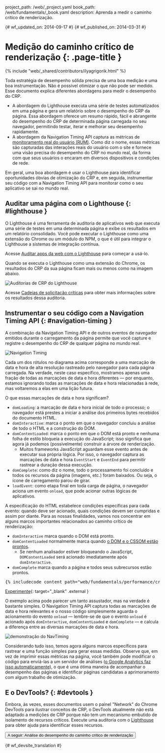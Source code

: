 project_path: /web/_project.yaml
book_path: /web/fundamentals/_book.yaml
description: Aprenda a medir o caminho crítico de renderização.

{# wf_updated_on: 2014-09-17 #}
{# wf_published_on: 2014-03-31 #}

# Medição do caminho crítico de renderização {: .page-title }

{% include "web/_shared/contributors/ilyagrigorik.html" %}

Toda estratégia de desempenho sólida precisa de uma boa medição e uma boa
instrumentação. Não é possível otimizar o que não pode ser medido. Esse documento
explica diferentes abordagens para medir o desempenho do CRP.

* A abordagem do Lighthouse executa uma série de testes automatizados em uma página
  e gera um relatório sobre o desempenho do CRP da página. Essa abordagem
  oferece um resumo rápido, fácil e abrangente do desempenho do CRP de
  determinada página carregada no seu navegador, permitindo testar,
  iterar e melhorar seu desempenho rapidamente.
* A abordagem da Navigation Timing API
  captura as métricas de [monitoramento
  real do usuário (RUM)](https://en.wikipedia.org/wiki/Real_user_monitoring). Como diz o nome, essas métricas são capturadas das interações reais
  do usuário com o site e fornece uma visão precisa do
  desempenho do CRP no mundo real, da forma com que seus usuários o encaram em diversos
  dispositivos e condições de rede.

Em geral, uma boa abordagem é usar o Lighthouse para identificar oportunidades óbvias de otimização do
CRP e, em seguida, instrumentar seu código com a
Navigation Timing API para monitorar como o seu aplicativo se sai no mundo real.

## Auditar uma página com o Lighthouse {: #lighthouse }

O Lighthouse é uma ferramenta de auditoria de aplicativos web que executa uma série de testes em uma
determinada página e exibe os resultados em um relatório consolidado. Você
pode executar o Lighthouse como uma extensão do Chrome ou um módulo do NPM, o que é
útil para integrar o Lighthouse a sistemas de integração contínua.

Acesse [Auditar apps da web com o Lighthouse](/web/tools/lighthouse/) para começar a usá-lo.

Quando se executa o Lighthouse como uma extensão do Chrome, os resultados do CRP da sua página
ficam mais ou menos como na imagem abaixo.

![Auditorias de CRP do Lighthouse](images/lighthouse-crp.png)

Acesse [Cadeias de solicitação críticas][crc] para obter mais informações sobre os resultados
dessa auditoria.

[crc]: /web/tools/lighthouse/audits/critical-request-chains

## Instrumentar o seu código com a Navigation Timing API {: #navigation-timing }

A combinação da Navigation Timing API e de outros eventos de navegador emitidos
durante o carregamento da página permite que você capture e registre o desempenho
do CRP de qualquer página no mundo real.

<img src="images/dom-navtiming.png"  alt="Navigation Timing">

Cada um dos rótulos no diagrama acima corresponde a uma marcação de data e hora de alta resolução rastreado pelo navegador para cada página carregada. Na verdade, neste caso específico, mostramos apenas uma fração de todas as marcações de data e hora diferentes &mdash; por enquanto, estamos ignorando todas as marcações de data e hora relacionadas à rede, mas voltaremos a elas em uma lição futura.

O que essas marcações de data e hora significam?

* `domLoading`: a marcação de data e hora inicial de todo o processo; o
  navegador está prestes a iniciar a análise dos primeiros bytes recebidos do documento
  HTML.
* `domInteractive`: marca o ponto em que o navegador concluiu a análise de todo
  o HTML e a construção do DOM.
* `domContentLoaded`: marca o ponto em que o DOM está pronto e nenhuma folha de estilo bloqueia a execução do JavaScript; isso significa que agora já podemos (possivelmente) construir a árvore de renderização.
    * Muitos frameworks JavaScript aguardam esse evento antes de executar sua própria lógica. Por isso, o navegador captura as marcações de data e hora `EventStart` e `EventEnd` para permitir rastrear a duração dessa execução.
* `domComplete`: como diz o nome, todo o processamento foi concluído e
  todos os recursos da página (imagens, etc.) foram baixados.
  Ou seja, o ícone de carregamento parou de girar.
* `loadEvent`: como etapa final em toda carga de página, o navegador aciona um
  evento `onload`, que pode acionar outras lógicas de aplicativos.

A especificação do HTML estabelece condições específicas para cada evento: quando deve ser acionado, quais condições devem ser cumpridas e assim por diante. Para as nossas finalidades, vamos nos concentrar em alguns marcos importantes relacionados ao caminho crítico de renderização:

* `domInteractive` marca quando o DOM está pronto.
* `domContentLoaded` normalmente marca quando [o DOM e o CSSOM estão prontos](http://calendar.perfplanet.com/2012/deciphering-the-critical-rendering-path/).
    * Se nenhum analisador estiver bloqueando o JavaScript, `DOMContentLoaded` será acionado imediatamente após `domInteractive`.
* `domComplete` marca quando a página e todos seus subrecursos estão prontos.


<div style="clear:both;"></div>

<pre class="prettyprint">
{% includecode content_path="web/fundamentals/performance/critical-rendering-path/_code/measure_crp.html" region_tag="full" adjust_indentation="auto" %}
</pre>

[Experimente](https://googlesamples.github.io/web-fundamentals/fundamentals/performance/critical-rendering-path/measure_crp.html){: target="_blank" .external }

O exemplo acima pode parecer um tanto assustador, mas na verdade é bastante simples. O Navigation Timing API captura todas as marcações de data e hora relevantes e o nosso código simplesmente aguarda o acionamento do evento `onload` &mdash; lembre-se de que o evento `onload` é acionado após `domInteractive`, `domContentLoaded` e `domComplete` &mdash; e calcula a diferença entre as diversas marcações de data e hora.

<img src="images/device-navtiming-small.png"  alt="demonstração do NavTiming">

Considerando tudo isso, temos agora alguns marcos específicos para rastrear e uma função simples para gerar essas medidas. Observe que, em vez de imprimir essas métricas na página, você também pode modificar o código para enviá-las a um servidor de análises ([o Google Analytics faz isso automaticamente](https://support.google.com/analytics/answer/1205784)), o que é uma ótima maneira de acompanhar o desempenho das páginas e identificar páginas candidatas a aprimoramento com algum trabalho de otimização.

## E o DevTools? {: #devtools }

Embora, às vezes, esses documentos usem o painel "Network" do Chrome DevTools para
ilustrar conceitos de CRP, o DevTools atualmente não está adaptado a medições
de CRP porque não tem um mecanismo embutido de isolamento
de recursos críticos. Execute uma auditoria com o [Lighthouse](#lighthouse) para obter ajuda
para identificar esses recursos.

<a href="analyzing-crp" class="gc-analytics-event"
    data-category="CRP" data-label="Next / Analyzing CRP">
  <button>A seguir: Análise do desempenho do caminho crítico de renderização</button>
</a>


{# wf_devsite_translation #}
